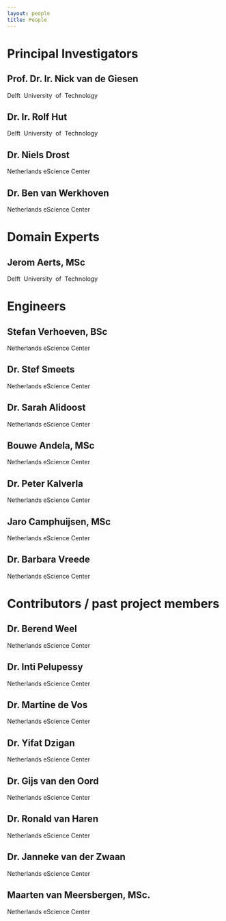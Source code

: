 ```yaml
---
layout: people
title: People
---
```


Principal Investigators
=======================

Prof. Dr. Ir. Nick van de Giesen
--------------------------------
Delft​ ​ University​ ​ of​ ​ Technology

Dr. Ir. Rolf Hut
----------------
Delft​ ​ University​ ​ of​ ​ Technology

Dr. Niels Drost
---------------
Netherlands eScience Center

Dr. Ben van Werkhoven
---------------------
Netherlands eScience Center

Domain Experts
==============

Jerom Aerts, MSc
----------------
Delft​ ​ University​ ​ of​ ​ Technology

Engineers
=========

Stefan Verhoeven, BSc
---------------------
Netherlands eScience Center

Dr. Stef Smeets
---------------
Netherlands eScience Center

Dr. Sarah Alidoost
------------------
Netherlands eScience Center

Bouwe Andela, MSc
-----------------
Netherlands eScience Center

Dr. Peter Kalverla
------------------
Netherlands eScience Center

Jaro Camphuijsen, MSc
---------------------
Netherlands eScience Center

Dr. Barbara Vreede
------------------
Netherlands eScience Center

Contributors / past project members
===================================

Dr. Berend Weel
---------------
Netherlands eScience Center

Dr. Inti Pelupessy
------------------
Netherlands eScience Center

Dr. Martine de Vos
------------------
Netherlands eScience Center

Dr. Yifat Dzigan
----------------
Netherlands eScience Center

Dr. Gijs van den Oord
---------------------
Netherlands eScience Center

Dr. Ronald van Haren
--------------------
Netherlands eScience Center

Dr. Janneke van der Zwaan
-------------------------
Netherlands eScience Center

Maarten van Meersbergen, MSc.
-----------------------------
Netherlands eScience Center
